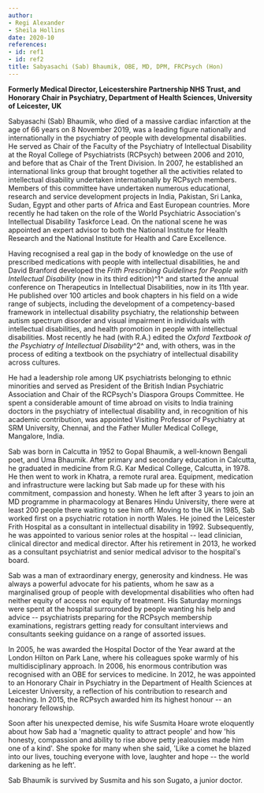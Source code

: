 ```yaml
---
author:
- Regi Alexander
- Sheila Hollins
date: 2020-10
references:
- id: ref1
- id: ref2
title: Sabyasachi (Sab) Bhaumik, OBE, MD, DPM, FRCPsych (Hon)
---
```


**Formerly Medical Director, Leicestershire Partnership NHS Trust, and
Honorary Chair in Psychiatry, Department of Health Sciences, University
of Leicester, UK**

Sabyasachi (Sab) Bhaumik, who died of a massive cardiac infarction at
the age of 66 years on 8 November 2019, was a leading figure nationally
and internationally in the psychiatry of people with developmental
disabilities. He served as Chair of the Faculty of the Psychiatry of
Intellectual Disability at the Royal College of Psychiatrists (RCPsych)
between 2006 and 2010, and before that as Chair of the Trent Division.
In 2007, he established an international links group that brought
together all the activities related to intellectual disability
undertaken internationally by RCPsych members. Members of this committee
have undertaken numerous educational, research and service development
projects in India, Pakistan, Sri Lanka, Sudan, Egypt and other parts of
Africa and East European countries. More recently he had taken on the
role of the World Psychiatric Association\'s Intellectual Disability
Taskforce Lead. On the national scene he was appointed an expert advisor
to both the National Institute for Health Research and the National
Institute for Health and Care Excellence.

Having recognised a real gap in the body of knowledge on the use of
prescribed medications with people with intellectual disabilities, he
and David Branford developed the *Frith Prescribing Guidelines for
People with Intellectual Disability* (now in its third edition)^1^ and
started the annual conference on Therapeutics in Intellectual
Disabilities, now in its 11th year. He published over 100 articles and
book chapters in his field on a wide range of subjects, including the
development of a competency-based framework in intellectual disability
psychiatry, the relationship between autism spectrum disorder and visual
impairment in individuals with intellectual disabilities, and health
promotion in people with intellectual disabilities. Most recently he had
(with R.A.) edited the *Oxford Textbook of the Psychiatry of
Intellectual Disability*^2^ and, with others, was in the process of
editing a textbook on the psychiatry of intellectual disability across
cultures.

He had a leadership role among UK psychiatrists belonging to ethnic
minorities and served as President of the British Indian Psychiatric
Association and Chair of the RCPsych\'s Diaspora Groups Committee. He
spent a considerable amount of time abroad on visits to India training
doctors in the psychiatry of intellectual disability and, in recognition
of his academic contribution, was appointed Visiting Professor of
Psychiatry at SRM University, Chennai, and the Father Muller Medical
College, Mangalore, India.

Sab was born in Calcutta in 1952 to Gopal Bhaumik, a well-known Bengali
poet, and Uma Bhaumik. After primary and secondary education in
Calcutta, he graduated in medicine from R.G. Kar Medical College,
Calcutta, in 1978. He then went to work in Khatra, a remote rural area.
Equipment, medication and infrastructure were lacking but Sab made up
for these with his commitment, compassion and honesty. When he left
after 3 years to join an MD programme in pharmacology at Benares Hindu
University, there were at least 200 people there waiting to see him off.
Moving to the UK in 1985, Sab worked first on a psychiatric rotation in
north Wales. He joined the Leicester Frith Hospital as a consultant in
intellectual disability in 1992. Subsequently, he was appointed to
various senior roles at the hospital -- lead clinician, clinical
director and medical director. After his retirement in 2013, he worked
as a consultant psychiatrist and senior medical advisor to the
hospital\'s board.

Sab was a man of extraordinary energy, generosity and kindness. He was
always a powerful advocate for his patients, whom he saw as a
marginalised group of people with developmental disabilities who often
had neither equity of access nor equity of treatment. His Saturday
mornings were spent at the hospital surrounded by people wanting his
help and advice -- psychiatrists preparing for the RCPsych membership
examinations, registrars getting ready for consultant interviews and
consultants seeking guidance on a range of assorted issues.

In 2005, he was awarded the Hospital Doctor of the Year award at the
London Hilton on Park Lane, where his colleagues spoke warmly of his
multidisciplinary approach. In 2006, his enormous contribution was
recognised with an OBE for services to medicine. In 2012, he was
appointed to an Honorary Chair in Psychiatry in the Department of Health
Sciences at Leicester University, a reflection of his contribution to
research and teaching. In 2015, the RCPsych awarded him its highest
honour -- an honorary fellowship.

Soon after his unexpected demise, his wife Susmita Hoare wrote
eloquently about how Sab had a 'magnetic quality to attract people' and
how 'his honesty, compassion and ability to rise above petty jealousies
made him one of a kind'. She spoke for many when she said, 'Like a comet
he blazed into our lives, touching everyone with love, laughter and hope
-- the world darkening as he left'.

Sab Bhaumik is survived by Susmita and his son Sugato, a junior doctor.
